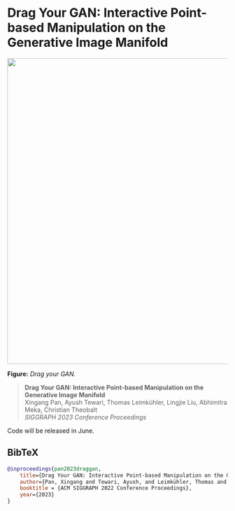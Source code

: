 # Drag Your GAN: Interactive Point-based Manipulation on the Generative Image Manifold

<p align="center">
    <img src="DragGAN.gif", width="700">
</p>

**Figure:** *Drag your GAN.*

> **Drag Your GAN: Interactive Point-based Manipulation on the Generative Image Manifold** <br>
> Xingang Pan, Ayush Tewari, Thomas Leimkühler, Lingjie Liu, Abhimitra Meka, Christian Theobalt<br>
> *SIGGRAPH 2023 Conference Proceedings*

Code will be released in June.

## BibTeX

```bibtex
@inproceedings{pan2023draggan,
    title={Drag Your GAN: Interactive Point-based Manipulation on the Generative Image Manifold}, 
    author={Pan, Xingang and Tewari, Ayush, and Leimkühler, Thomas and Liu, Lingjie and Meka, Abhimitra and Theobalt, Christian},
    booktitle = {ACM SIGGRAPH 2022 Conference Proceedings},
    year={2023}
}
```
